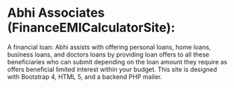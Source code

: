 # Abhi Associates (FinanceEMICalculatorSite):
A financial loan: Abhi assists with offering personal loans, home loans, business loans, and doctors loans by providing loan offers to all these beneficiaries who can submit depending on the loan amount they require as offers beneficial limited interest within your budget. This site is designed with Bootstrap 4, HTML 5, and a backend PHP mailer.
